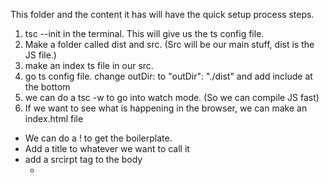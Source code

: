 This folder and the content it has will have the quick setup process steps.

1) tsc --init in the terminal. This will give us the ts config file. 
2) Make a folder called dist and src. (Src will be our main stuff, dist is the JS file.)
3) make an index ts file in our src. 
4) go ts config file. change outDir: to "outDir": "./dist" and add include at the bottom 
5) we can do a tsc -w to go into watch mode. (So we can compile JS fast)
6) If we want to see what is happening in the browser, we can make an index.html file
  - We can do a ! to get the boilerplate.
  - Add a title to whatever we want to call it
  - add a srcirpt tag to the body
    * <script src= "dist/index.js"><script>

7) In order to do a live server, we can do npm start. I didn't do this method but just for reference just in case
  - npm init -y (Makes package.json. Make sure the name in package.json is all lowercase)
  - npm install lite-server
  - in the scripts on package.json. we can make a "start: "lite-server"
  - npm start
